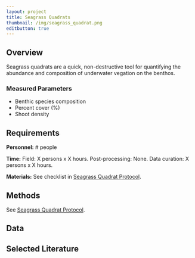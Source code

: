 ```yaml
---
layout: project
title: Seagrass Quadrats
thumbnail: /img/seagrass_quadrat.png
editbutton: true
---
```


## Overview
Seagrass quadrats are a quick, non-destructive tool for quantifying the abundance and composition of underwater vegation on the benthos.

### Measured Parameters
  - Benthic species composition
  - Percent cover (%)
  - Shoot density

## Requirements
**Personnel:** # people

**Time:**
Field: X persons x X hours.
Post-processing: None.
Data curation: X persons x X hours.

**Materials:** See checklist in <a href="/assets/modules/seagrass/MarineGEO_Seagrass_Protocol_V20180821.pdf">Seagrass Quadrat Protocol</a>.

## Methods

See <a href="/assets/modules/seagrass/MarineGEO_Seagrass_Protocol_V20180821.pdf">Seagrass Quadrat Protocol</a>.

## Data


## Selected Literature
